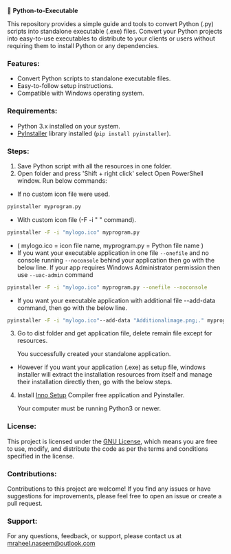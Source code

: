 🐍 **Python-to-Executable**

This repository provides a simple guide and tools to convert Python (.py) scripts into standalone executable (.exe) files. Convert your Python projects into easy-to-use executables to distribute to your clients or users without requiring them to install Python or any dependencies.

### Features:
- Convert Python scripts to standalone executable files.
- Easy-to-follow setup instructions.
- Compatible with Windows operating system.

### Requirements:
- Python 3.x installed on your system.
- [PyInstaller](https://www.pyinstaller.org/) library installed (`pip install pyinstaller`).

### Steps:
1. Save Python script with all the resources in one folder.
2. Open folder and press 'Shift + right click' select Open PowerShell window.
Run below commands:

- If no custom icon file were used.
```bash
pyinstaller myprogram.py
```
- With custom icon file (-F -i " " command).
```bash
pyinstaller -F -i "mylogo.ico" myprogram.py
```

- ( mylogo.ico = icon file name, myprogram.py = Python file name )
- If you want your executable application in one file `--onefile` and no console running `--noconsole` behind your application then go with the below line. If your app requires Windows Administrator permission then use `--uac-admin` command

```bash
pyinstaller -F -i "mylogo.ico" myprogram.py --onefile --noconsole
```
- If you want your executable application with additional file --add-data command, then go with the below line.
```bash
pyinstaller -F -i "mylogo.ico"--add-data "Additionalimage.png;." myprogram.py --onefile --noconsole
```
3. Go to dist folder and get application file, delete remain file except for resources.

   You successfully created your standalone application.

- However if you want your application (.exe) as setup file, windows installer will extract the installation resources from itself and manage their installation directly then, go with the below steps.

4. Install <a href="https://github.com/Abhijeetbyte/Python-Script-to-Application/blob/main/tools/innosetup-6.1.2.exe">Inno Setup</a> Compiler free application and Pyinstaller.

     Your computer must be running Python3 or newer.







### License:
This project is licensed under the [GNU License](LICENSE), which means you are free to use, modify, and distribute the code as per the terms and conditions specified in the license.

### Contributions:
Contributions to this project are welcome! If you find any issues or have suggestions for improvements, please feel free to open an issue or create a pull request.

### Support:
For any questions, feedback, or support, please contact us at mraheel.naseem@outlook.com
